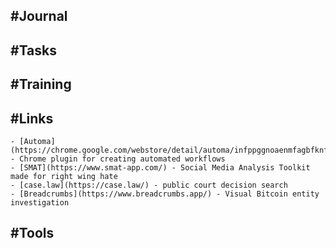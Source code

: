 ## #Journal
## #Tasks
## #Training
## #Links
	- [Automa](https://chrome.google.com/webstore/detail/automa/infppggnoaenmfagbfknfkancpbljcca) - Chrome plugin for creating automated workflows
	- [SMAT](https://www.smat-app.com/) - Social Media Analysis Toolkit made for right wing hate
	- [case.law](https://case.law/) - public court decision search
	- [Breadcrumbs](https://www.breadcrumbs.app/) - Visual Bitcoin entity investigation
## #Tools
